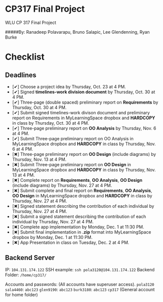 CP317 Final Project
==================

WLU CP 317 Final Project

#####By: Ranadeep Polavarapu, Bruno Salapic, Lee Glendenning, Ryan Burke

Checklist
=========
Deadlines
-------------
*  [✔] Choose a project idea by Thursday, Oct. 23 at 4 PM.  
*  [✔] Signed **timelines-work division document** by Thursday, Oct. 30 at 4 PM.
*  [✔] Three-page (double spaced) preliminary report on **Requirements** by Thursday, Oct. 30 at 4 PM.   
*  [✔] Submit signed timelines-work divison document and preliminary report on Requirements in MyLearningSpace dropbox and **HARDCOPY** in class by Thursday, Oct. 30 at 4 PM.
*  [✔] Three-page preliminary report on **OO Analysis** by Thursday, Nov. 6 at 4 PM.
*  [✔] Submit Three-page preliminary report on OO Analysis in MyLearningSpace dropbox and **HARDCOPY** in class by Thursday, Nov. 6 at 4 PM.
*  [✖] Three-page preliminary report on **OO Design** (include diagrams) by Thursday, Nov. 13 at 4 PM.
*  [✖] Submit Three-page preliminary report on **OO Design**  in MyLearningSpace dropbox and **HARDCOPY** in class by Thursday, Nov. 13 at 4 PM.
*  [✖] Complete report on **Requirements**, **OO Analysis**, **OO Design** (include diagrams) by Thursday, Nov. 27 at 4 PM.
*  [✖] Submit complete and final report on **Requirements**, **OO Analysis**, **OO Design**  in MyLearningSpace dropbox and **HARDCOPY** in class by Thursday, Nov. 27 at 4 PM.
*  [✖] Signed statement describing the contribution of each individual by Thursday, Nov. 27 at 4 PM. 
*  [✖] Submit a signed statement describing the contribution of each individual by Thursday, Nov. 27 at 4 PM. 
*  [✖] Complete app implementation by Monday, Dec. 1 at 11:30 PM.
*  [✖] Submit final implementation in **.zip** format into MyLearningSpace dropbox by Monday, Dec. 1 at 11:30 PM.
*  [✖] App Presentation in class on Tuesday, Dec. 2 at 4 PM.

Backend Server
-------------
IP: `104.131.174.122`
SSH example: `ssh pola3120@104.131.174.122`
Backend Folder: `/home/cp317/`

Accounts and passwords: (All accounts have superuser access).
`pola3120`
`sala4460`: `abc123`
`glen9190`: `abc123`
`burk3180`: `abc123`
`cp317` (General account for home folder)